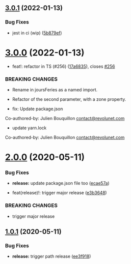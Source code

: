 ## [3.0.1](https://github.com/SocialGouv/jours-feries/compare/v3.0.0...v3.0.1) (2022-01-13)


### Bug Fixes

* jest in ci (wip) ([5b879ef](https://github.com/SocialGouv/jours-feries/commit/5b879ef2300ee6913f4eb238f86a34c3811c9ec6))

# [3.0.0](https://github.com/SocialGouv/jours-feries/compare/v2.0.0...v3.0.0) (2022-01-13)


* feat!: refactor in TS (#256) ([17a6835](https://github.com/SocialGouv/jours-feries/commit/17a6835ff8aaee3ad78e5d6b70582d8f12585da0)), closes [#256](https://github.com/SocialGouv/jours-feries/issues/256)


### BREAKING CHANGES

* Rename in joursFeries as a named import.
* Refactor of the second parameter, with a zone property.

* fix: Update package.json

Co-authored-by: Julien Bouquillon <contact@revolunet.com>

* update yarn.lock

Co-authored-by: Julien Bouquillon <contact@revolunet.com>

# [2.0.0](https://github.com/SocialGouv/jours-feries/compare/v1.0.1...v2.0.0) (2020-05-11)


### Bug Fixes

* **release:** update package.json file too ([ecae57a](https://github.com/SocialGouv/jours-feries/commit/ecae57a3f920d79e097b756e831e8b42a4bf358c))


* feat(release)!: trigger major release ([e3b3648](https://github.com/SocialGouv/jours-feries/commit/e3b36480afdf10d1498eb24c9f068fdccdae24ea))


### BREAKING CHANGES

* trigger major release

## [1.0.1](https://github.com/SocialGouv/jours-feries/compare/v1.0.0...v1.0.1) (2020-05-11)


### Bug Fixes

* **release:** trigger path release ([ee3f918](https://github.com/SocialGouv/jours-feries/commit/ee3f91841f4b47ab56eced6194c23be270b3ade6))
